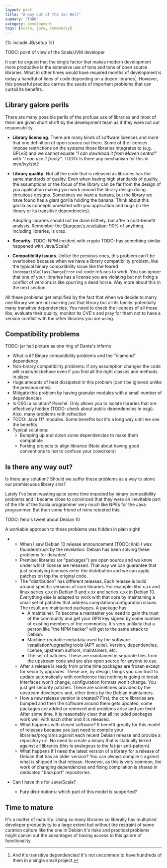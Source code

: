 ```yaml
---
layout: post
title: "A way out of the Jar Hell"
summary: "TODO"
category: development
tags: [scala, java, community]
---
```

{% include JB/setup %}

TODO: point of view of the Scala/JVM developer

It can be argued that the single factor that makes modern development more 
productive is the extensive use of tons and tons of open source libraries.
What in other times would have required months of development is today a handful
of lines of code depending on a dozen libraries[^1].
However, this powerful practice carries the seeds of important problems that
can curtail its benefits.

[^1]: And it's transitive dependencies! It's not uncommon to have hundreds of them in a single small project.

## Library galore perils

There are many possible perils of the profuse use of libraries and most of them
are given short shrift by the development team as if they were not out
responsibility.

 * **Library licensing**. There are many kinds of software licences and more
   that one definition of open source out there. Some of the licenses impose
   restrictions on the systems those libraries integrates to (e.g. GPLv3) and
   we cannot equate *"I can download it from Maven central"* with *"I can use
   it freely"*.
   TODO: Is there any mechanism for this in mvn/ivy/sbt?

 * **Library quality**. Not all the code that is released as libraries has the
   same standards of quality. Even when having high standards of quality, the
   assumptions or the focus of the library can be far from the design of you
   application making you work around the library design doing circuitous
   designs. Sometimes we want a banana, but the library we have found has a
   giant gorilla holding the banana. Think about this gorilla as concepts
   unrelated with you application and bugs (in the library or its transitive
   dependencies).
  
   Adopting libraries should not be done blithely, but after a cost-benefit
   analysis. Remember the [Sturgeon's revelation][sturgeon]: 90% of anything,
   including libraries, is crap.
   
   [sturgeon]: https://en.wikipedia.org/wiki/Sturgeon's_law
   
 * **Security**.
   TODO: NPM incident with crypto
   TODO: has something similar happened with Java/Scala?
   
   [sbt-dependency-check]: https://github.com/albuch/sbt-dependency-check
   
 * **Compatibility issues**. Unlike the previous ones, this problem can't be
   overlooked because when we have a library compatibility problem, like the
   typical binary compatibility issue like the feared
   `IncompatibleClassChangeError` out code refuses to work. You can ignore
   that one of your libraries has a license you are violating but not fixing
   a conflict of versions is like spurring a dead horse. Way more about this in
   the next section.
   
All these problems get amplified by the fact that when we decide to marry one
library we are not marring just that library but all its family: potentially
many transitive dependencies. You need to check the licences of all those libs,
evaluate their quality, monitor its CVE's and pray for them not to have a
version conflict with the other libraries you are using.
 
## Compatibility problems

TODO: jar hell picture as one ring of Dante's inferno

* What is it? Binary compatibility problems and the "diamond" dependency
* Non-binary compatibility problems: if any assumption changes the code will
  crash/misbehave even if you find all the right classes and methods in place
* Huge amounts of heat dissipated in this problem (can't be ignored unlike  
  the previous ones)
* Mitigate this problem by having granular modules with a small number of
  dependencies
* Is OSGi a solution? Pseché. Only allows you to isolate libraries that are
  effectively hidden (TODO: check about public dependencies in osgi).
  Also, many problems with reflection
* TODO: Java 11? modules. Some benefits but it's a long way until we see
  the benefits
* Typical solutions:
  * Bumping up and down some dependencies to make them compatible
  * Forking projects to align libraries (Note about having good conventions
  to not to confuse your coworkers)
  
## Is there any way out?

Is there any solution? Should we suffer these problems as a way to atone our
promiscuous library sins?

Lately I've been wasting quite some time impeded by binary compatibility
problems and I became close to convinced that they were an inevitable part
of the life of the Scala programmer very much like NPEs for the Java programmer.
But then some friend of mine reteeted this:

TODO: feno's tweet about Debian 10

A workable approach to these problems was hidden in plain sight!


* 
  * When I saw Debian 10 release announcement (TODO: link) I was thunderstruck
    by the revelation: Debian has been solving these problems for decades!
  * Premise: libraries (or "packages") are open source and we know under which
    license are released. That way we can guarantee that just complying licenses
    enter the distribution and we can apply patches on top the original code.
  * The "distribution" has different releases. Each release is build around
    specific versions of core libraries. For example: libc x.xx and linux series
    x.xx in Debian 9 and x.xx and series x.xx in Debian 10.
    Everything else is adapted to work with that core by maintaining a small
    set of patches that address compilation/configuration issues.
    The result are maintained packages. A package has:
    * A maintainer. To become a maintainer you need to gain the trust of the
      community and get your GPG key signed by some number of existing members
      of the community. It's very unlikely that a person like "the NPM hacker"
      will get to the same attack to Debian.
    * Machine-readable metadata used by the software installation/upgrading 
      tools (APT suite). Version, dependencies, license, upstream authors,
      maintainers, etc.
    * The set of patches. These are maintained in separate files from the
      upstream code and are also open source for anyone to use.
  * After a release is ready from prime time packages are frozen except for
    security upgrades. These are, by design, things you can trust to update
    automatically with confidence that nothing is going to break. Interfaces
    won't change, configuration formats won't change. You just get security
    patches. These are sometimes provided by the upstream developers and,
    other times by the Debian maintainers.
  * How a new release version is created? First, the core libraries are bumped and then
    the software around them gets updated, some packages are added or removed
    and problems arise and are fixed. After some time, it is reasonably clear
    that all included packages work well with each other and it is released.
  * What happens with closed software? It benefit greatly for this model of
    releases because you just need to compile your libraries/programs against
    each recent Debian release and provide a repository url. No need to create
    a binary that is statically linked against all libraries (this is analogous
    to the fat-jar anti-pattern).
  * What happens if I need the latest version of a library for a release of 
    Debian that has an older version? You can always compile it against what is
    shipped in that release. However, as this is very common, the work of
    changing dependencies and fixing compilation is shared in dedicated 
    "backport" repositories.
    
* Can I have this for Java/Scala?
  * Fury distributions: which part of this model is supported?
  
## Time to mature
  
It's a matter of maturity. Using so many libraries so liberally has multiplied
developer productivity to a large extent but without the restraint of some
curation culture like the one in Debian it's risks and practical problems might
cancel out the advantages of having access to this galore of functionality.
    
   
  
  
    
    
